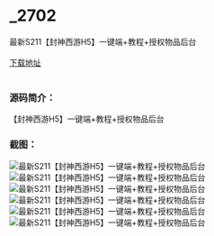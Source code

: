 # _2702
最新S211【封神西游H5】一键端+教程+授权物品后台
<br/></br>
[下载地址](https://www.uuid2.com/2702.html "下载地址")
<br/></br>
<h3>源码简介：</h3>
<p>【封神西游H5】一键端+教程+授权物品后台<p>
<p> <p>
<p> <p>
<h3>截图：</h3>
<img src="https://www.uuid2.com/wp-content/uploads/img/202105/098c7f0630.png" alt="最新S211【封神西游H5】一键端+教程+授权物品后台"><img src="https://www.uuid2.com/wp-content/uploads/img/202105/5c15544878.png" alt="最新S211【封神西游H5】一键端+教程+授权物品后台"><img src="https://www.uuid2.com/wp-content/uploads/img/202105/39c46bd564.png" alt="最新S211【封神西游H5】一键端+教程+授权物品后台"><img src="https://www.uuid2.com/wp-content/uploads/img/202105/55745cb163.png" alt="最新S211【封神西游H5】一键端+教程+授权物品后台"><img src="https://www.uuid2.com/wp-content/uploads/img/202105/7d7a3f4294.png" alt="最新S211【封神西游H5】一键端+教程+授权物品后台"><img src="https://www.uuid2.com/wp-content/uploads/img/202105/fa2de72526.png" alt="最新S211【封神西游H5】一键端+教程+授权物品后台">
